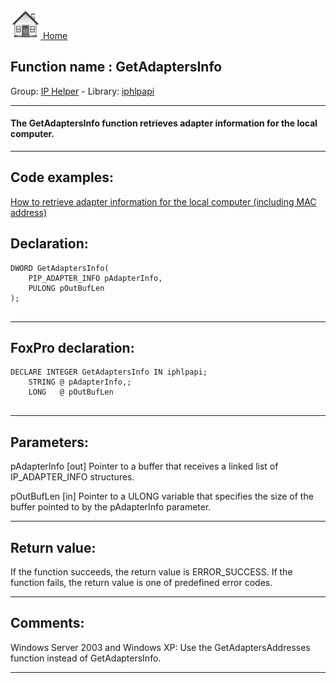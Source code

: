 [<img src="../../images/home.png"> Home ](https://github.com/VFPX/Win32API)  

## Function name : GetAdaptersInfo
Group: [IP Helper](../../functions_group.md#IP_Helper)  -  Library: [iphlpapi](../../libraries.md#iphlpapi)  
***  


#### The GetAdaptersInfo function retrieves adapter information for the local computer.
***  


## Code examples:
[How to retrieve adapter information for the local computer (including MAC address)](../../samples/sample_347.md)  

## Declaration:
```foxpro  
DWORD GetAdaptersInfo(
	PIP_ADAPTER_INFO pAdapterInfo,
	PULONG pOutBufLen
);
  
```  
***  


## FoxPro declaration:
```foxpro  
DECLARE INTEGER GetAdaptersInfo IN iphlpapi;
	STRING @ pAdapterInfo,;
	LONG   @ pOutBufLen
  
```  
***  


## Parameters:
pAdapterInfo 
[out] Pointer to a buffer that receives a linked list of IP_ADAPTER_INFO structures. 

pOutBufLen 
[in] Pointer to a ULONG variable that specifies the size of the buffer pointed to by the pAdapterInfo parameter.   
***  


## Return value:
If the function succeeds, the return value is ERROR_SUCCESS. If the function fails, the return value is one of predefined error codes.
  
***  


## Comments:
Windows Server 2003 and Windows XP: Use the GetAdaptersAddresses function instead of GetAdaptersInfo.  
  
***  

